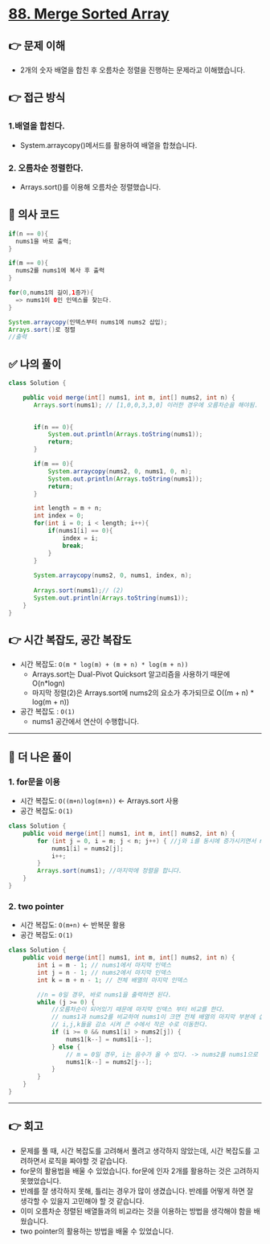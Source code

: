 # [88. Merge Sorted Array](https://leetcode.com/problems/merge-sorted-array/description/)
## 👉 문제 이해
- 2개의 숫자 배열을 합친 후 오름차순 정렬을 진행하는 문제라고 이해했습니다.
## 👉 접근 방식

### 1.배열을 합친다.
   - System.arraycopy()메서드를 활용하여 배열을 합쳤습니다.
### 2. 오름차순 정렬한다.
   - Arrays.sort()를 이용해 오름차순 정렬했습니다.

## 📌 의사 코드
```java
if(n == 0){
  nums1을 바로 출력;
}

if(m == 0){
  nums2를 nums1에 복사 후 출력
}

for(0,nums1의 길이,1증가){
  => nums1이 0인 인덱스를 찾는다.
}

System.arraycopy(인덱스부터 nums1에 nums2 삽입);
Arrays.sort()로 정렬
//출력
```
## ✅ 나의 풀이
```java
class Solution {

    public void merge(int[] nums1, int m, int[] nums2, int n) {
       Arrays.sort(nums1); // [1,0,0,3,3,0] 이러한 경우에 오름차순을 해야됨.
    

       if(n == 0){
           System.out.println(Arrays.toString(nums1));
           return;
       }

       if(m == 0){
           System.arraycopy(nums2, 0, nums1, 0, n);
           System.out.println(Arrays.toString(nums1));
           return;
       }

       int length = m + n; 
       int index = 0;
       for(int i = 0; i < length; i++){
           if(nums1[i] == 0){
               index = i;
               break;
           }
       }
       
       System.arraycopy(nums2, 0, nums1, index, n);
    
       Arrays.sort(nums1);// (2)
       System.out.println(Arrays.toString(nums1));
    }
}
```

## 👉 시간 복잡도, 공간 복잡도
- 시간 복잡도: `O(m * log(m) + (m + n) * log(m + n))`
  - Arrays.sort는 Dual-Pivot Quicksort 알고리즘을 사용하기 때문에 O(n*logn)
  - 마지막 정렬(2)은 Arrays.sort에 nums2의 요소가 추가되므로  O((m + n) * log(m + n))
- 공간 복잡도 : `O(1)`
  - nums1 공간에서 연산이 수행합니다.
 
---
## 📖 더 나은 풀이
### 1. for문을 이용
- 시간 복잡도: `O((m+n)log(m+n))` <- Arrays.sort 사용
- 공간 복잡도: `O(1)`
```java
class Solution {
    public void merge(int[] nums1, int m, int[] nums2, int n) {
        for (int j = 0, i = m; j < n; j++) { //j와 i를 동시에 증가시키면서 nums1 배열에 추가합니다. nums의 m번째 부터 삽입합니다.
            nums1[i] = nums2[j]; 
            i++;
        }
        Arrays.sort(nums1); //마지막에 정렬을 합니다.
    }
}
```


### 2. two pointer
- 시간 복잡도: `O(m+n)`  <- 반복문 활용
- 공간 복잡도: `O(1)`
```java
class Solution {
    public void merge(int[] nums1, int m, int[] nums2, int n) {
        int i = m - 1; // nums1에서 마지막 인덱스
        int j = n - 1; // nums2에서 마지막 인덱스
        int k = m + n - 1; // 전체 배열의 마지막 인덱스

        //n = 0일 경우, 바로 nums1을 출력하면 된다.
        while (j >= 0) {
            //오름차순이 되어있기 때문에 마지막 인덱스 부터 비교를 한다.
            // nums1과 nums2를 비교하여 nums1이 크면 전체 배열의 마지막 부분에 삽입한다.
            // i,j,k들을 감소 시켜 큰 수에서 작은 수로 이동한다.
            if (i >= 0 && nums1[i] > nums2[j]) { 
                nums1[k--] = nums1[i--];
            } else {
                // m = 0일 경우, i는 음수가 올 수 있다. -> nums2를 nums1으로 합친 후 출력한다.
                nums1[k--] = nums2[j--];
            }
        }
    }
}
```
---
## 👉 회고
- 문제를 풀 때, 시간 복잡도를 고려해서 풀려고 생각하지 않았는데, 시간 복잡도를 고려하면서 로직을 짜야할 것 같습니다.
- for문의 활용법을 배울 수 있었습니다. for문에 인자 2개를 활용하는 것은 고려하지 못했었습니다.
- 반례를 잘 생각하지 못해, 틀리는 경우가 많이 생겼습니다. 반례를 어떻게 하면 잘 생각할 수 있을지 고민해야 할 것 같습니다.
- 이미 오름차순 정렬된 배열들과의 비교라는 것을 이용하는 방법을 생각해야 함을 배웠습니다.
- two pointer의 활용하는 방법을 배울 수 있었습니다.
  
